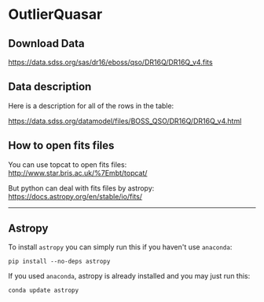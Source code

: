 # OutlierQuasar

## Download Data

https://data.sdss.org/sas/dr16/eboss/qso/DR16Q/DR16Q_v4.fits

## Data description
Here is a description for all of the rows in the table:

https://data.sdss.org/datamodel/files/BOSS_QSO/DR16Q/DR16Q_v4.html

## How to open fits files 

You can use topcat to open fits files:
http://www.star.bris.ac.uk/%7Embt/topcat/

But python can deal with fits files by astropy:
https://docs.astropy.org/en/stable/io/fits/

---
## Astropy
To install `astropy` you can simply run this if you haven't use `anaconda`:

    pip install --no-deps astropy
If you used `anaconda`, astropy is already installed and you may just run this:

    conda update astropy